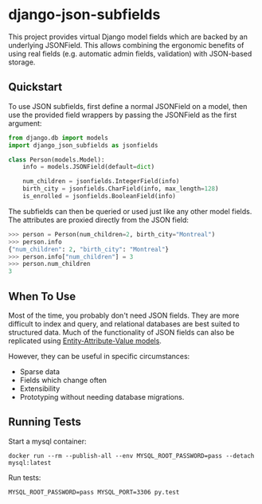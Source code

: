 # django-json-subfields

This project provides virtual Django model fields which are backed by an
underlying JSONField. This allows combining the ergonomic benefits of using real
fields (e.g. automatic admin fields, validation) with JSON-based storage.

## Quickstart

To use JSON subfields, first define a normal JSONField on a model, then use the
provided field wrappers by passing the JSONField as the first argument:

```python
from django.db import models
import django_json_subfields as jsonfields

class Person(models.Model):
    info = models.JSONField(default=dict)

    num_children = jsonfields.IntegerField(info)
    birth_city = jsonfields.CharField(info, max_length=128)
    is_enrolled = jsonfields.BooleanField(info)
```

The subfields can then be queried or used just like any other model fields. The
attributes are proxied directly from the JSON field:

```python
>>> person = Person(num_children=2, birth_city="Montreal")
>>> person.info
{"num_children": 2, "birth_city": "Montreal"}
>>> person.info["num_children"] = 3
>>> person.num_children
3
```

## When To Use

Most of the time, you probably don't need JSON fields. They are more difficult
to index and query, and relational databases are best suited to structured data.
Much of the functionality of JSON fields can also be replicated using
[Entity-Attribute-Value models][eav].

[eav]:
  https://en.wikipedia.org/wiki/Entity%E2%80%93attribute%E2%80%93value_model

However, they can be useful in specific circumstances:

- Sparse data
- Fields which change often
- Extensibility
- Prototyping without needing database migrations.

## Running Tests

Start a mysql container:

    docker run --rm --publish-all --env MYSQL_ROOT_PASSWORD=pass --detach mysql:latest

Run tests:

    MYSQL_ROOT_PASSWORD=pass MYSQL_PORT=3306 py.test
